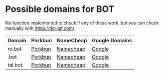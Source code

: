 # Possible domains for BOT

No function implemented to check if any of these work, but you can check manually with https://tld-list.com/

| Domain | Porkbun | NameCheap | Google Domains |
|---|---|---|---|
| ro.bot | [Porkbun](https://porkbun.com/checkout/search?prb=e814663da1&tlds=&idnLanguage=&search=search&q=ro.bot) | [Namecheap](https://www.namecheap.com/domains/registration/results/?domain=ro.bot) | [Google](https://domains.google.com/registrar/search?searchTerm=ro.bot) |
| .bot | [Porkbun](https://porkbun.com/checkout/search?prb=e814663da1&tlds=&idnLanguage=&search=search&q=.bot) | [Namecheap](https://www.namecheap.com/domains/registration/results/?domain=.bot) | [Google](https://domains.google.com/registrar/search?searchTerm=.bot) |
| tal.bot | [Porkbun](https://porkbun.com/checkout/search?prb=e814663da1&tlds=&idnLanguage=&search=search&q=tal.bot) | [Namecheap](https://www.namecheap.com/domains/registration/results/?domain=tal.bot) | [Google](https://domains.google.com/registrar/search?searchTerm=tal.bot) |
